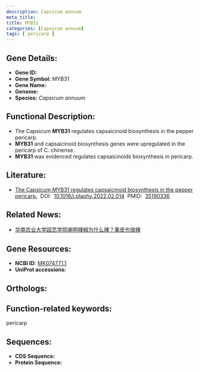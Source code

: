 ```yaml
---
description: Capsicum annuum
meta_title:
title: MYB31
categories: [Capsicum annuum]
tags: [ pericarp ]
---
```


## Gene Details:
- **Gene ID:**	[]()
- **Gene Symbol:** MYB31
- **Gene Name:** 
- **Genome:** []()
- **Species:** *Capsicum annuum*

## Functional Description:
   - The Capsicum **MYB31** regulates capsaicinoid biosynthesis in the pepper pericarp.
   - **MYB31** and capsaicinoid biosynthesis genes were upregulated in the pericarp of C. chinense.
   - **MYB31** was evidenced regulates capsaicinoids biosynthesis in pericarp.

## Literature:
   - [The Capsicum MYB31 regulates capsaicinoid biosynthesis in the pepper pericarp.]( https://www.sciencedirect.com/science/article/pii/S098194282200078X?via%3Dihub)&nbsp;&nbsp;DOI:&nbsp;&nbsp;[10.1016/j.plaphy.2022.02.014](https://www.sciencedirect.com/science/article/pii/S098194282200078X?via%3Dihub)&nbsp;&nbsp;PMID:&nbsp;&nbsp;[35190336](https://pubmed.ncbi.nlm.nih.gov/35190336/)

## Related News:
   - [华南农业大学园艺学院阐明辣椒为什么辣？果皮也很辣](https://mp.weixin.qq.com/s?__biz=MzIyOTY2NDYyNQ==&mid=2247533764&idx=2&sn=ea0e60fd4f020d73cdf26ab5a52b833f&chksm=e8bd36dadfcabfcc693070a7fe6da249e3d066ec8400b161f85349f29596dec4189bb1f1592d&scene=27#wechat_redirect)

## Gene Resources:
- **NCBI ID:** [MK074771.1](https://www.ncbi.nlm.nih.gov/gene/?term=MK074771.1)
- **UniProt accessions:** [](https://www.uniprot.org/uniprotkb//entry)

## Orthologs:


## Function-related keywords:
pericarp

## Sequences:
- **CDS Sequence:**
- **Protein Sequence:**
